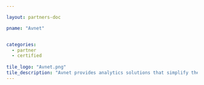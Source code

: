 ```yaml
---

layout: partners-doc

pname: "Avnet"


categories: 
  - partner
  - certified
  
tile_logo: "Avnet.png"
tile_description: "Avnet provides analytics solutions that simplify the challenge of accessing information from disparate systems by easily assembling the data that matters to you, at a cost that pays for itself with the value it delivers. We can turn your data into actionable knowledge to improve decisions and identify additional revenue opportunities! www.services.avnet.com"
---
```

